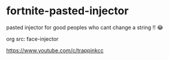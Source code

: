 # fortnite-pasted-injector
pasted injector for good peoples who cant change a string !! :joy:

org src: face-injector

https://www.youtube.com/c/trappinkcc
